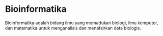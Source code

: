 # Bioinformatika
Bioinformatika adalah bidang ilmu yang memadukan biologi, ilmu komputer, dan matematika untuk menganalisis dan menafsirkan data biologis. 
